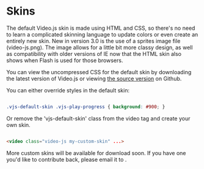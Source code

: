 Skins
=====

The default Video.js skin is made using HTML and CSS, so there's no need to learn a complicated skinning language to update colors or even create an entirely new skin. New in version 3.0 is the use of a sprites image file (video-js.png). The image allows for a little bit more classy design, as well as compatibility with older versions of IE now that the HTML skin also shows when Flash is used for those browsers.

You can view the uncompressed CSS for the default skin by downloading the latest version of Video.js or viewing [the source version](https://github.com/zencoder/video-js/blob/master/design/video-js.css) on Github.

You can either override styles in the default skin:

```css

.vjs-default-skin .vjs-play-progress { background: #900; }

```

Or remove the 'vjs-default-skin' class from the video tag and create your own skin.

```html

<video class="video-js my-custom-skin" ...>

```

More custom skins will be available for download soon. If you have one you'd like to contribute back, please email it to <script type="text/javascript">eval(decodeURIComponent('%64%6f%63%75%6d%65%6e%74%2e%77%72%69%74%65%28%27%3c%61%20%68%72%65%66%3d%22%6d%61%69%6c%74%6f%3a%73%6b%69%6e%73%40%76%69%64%65%6f%6a%73%2e%63%6f%6d%22%3e%73%6b%69%6e%73%40%76%69%64%65%6f%6a%73%2e%63%6f%6d%3c%2f%61%3e%27%29%3b'))</script>.

